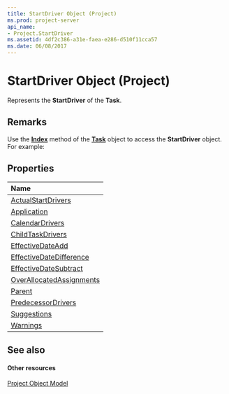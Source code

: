 ```yaml
---
title: StartDriver Object (Project)
ms.prod: project-server
api_name:
- Project.StartDriver
ms.assetid: 4df2c386-a31e-faea-e286-d510f11cca57
ms.date: 06/08/2017
---
```



# StartDriver Object (Project)

Represents the  **StartDriver** of the **Task**.


## Remarks

Use the  **[Index](http://msdn.microsoft.com/library/2720e56a-95eb-f119-445d-3052198c46b0%28Office.15%29.aspx)** method of the **[Task](task-object-project.md)** object to access the **StartDriver** object. For example:


## Properties



|**Name**|
|:-----|
|[ActualStartDrivers](http://msdn.microsoft.com/library/c94eaf28-4e4b-9d5b-b4b9-87b16c17f2ed%28Office.15%29.aspx)|
|[Application](http://msdn.microsoft.com/library/8c2f9095-da3f-2d72-9974-5b98fdf9fca7%28Office.15%29.aspx)|
|[CalendarDrivers](http://msdn.microsoft.com/library/4a75e2ef-f65a-8310-210b-4918a1aea907%28Office.15%29.aspx)|
|[ChildTaskDrivers](http://msdn.microsoft.com/library/cb57fa92-25c1-6446-d823-c9b38abea65d%28Office.15%29.aspx)|
|[EffectiveDateAdd](http://msdn.microsoft.com/library/5b2e2c6e-06b9-ebf4-efdb-4ca2e944b7ff%28Office.15%29.aspx)|
|[EffectiveDateDifference](http://msdn.microsoft.com/library/9b825839-31de-71f8-9804-015dfd5a293c%28Office.15%29.aspx)|
|[EffectiveDateSubtract](http://msdn.microsoft.com/library/14529bd1-9029-d1bc-60a0-b7863cba4d6d%28Office.15%29.aspx)|
|[OverAllocatedAssignments](http://msdn.microsoft.com/library/bef55fa0-e721-27f6-aa3b-6314aeaef0fa%28Office.15%29.aspx)|
|[Parent](http://msdn.microsoft.com/library/5960cb0b-7831-882b-5885-44ffc811ff42%28Office.15%29.aspx)|
|[PredecessorDrivers](http://msdn.microsoft.com/library/5994a52a-7a60-4710-2c84-c1e982783579%28Office.15%29.aspx)|
|[Suggestions](http://msdn.microsoft.com/library/39cfa3ae-ca39-7260-ebe4-a0abe40b3799%28Office.15%29.aspx)|
|[Warnings](http://msdn.microsoft.com/library/409c84e2-8307-fb82-af19-fa0e9f6b406b%28Office.15%29.aspx)|

## See also


#### Other resources


[Project Object Model](http://msdn.microsoft.com/library/900b167b-88ec-ea88-15b7-27bb90c22ac6%28Office.15%29.aspx)
